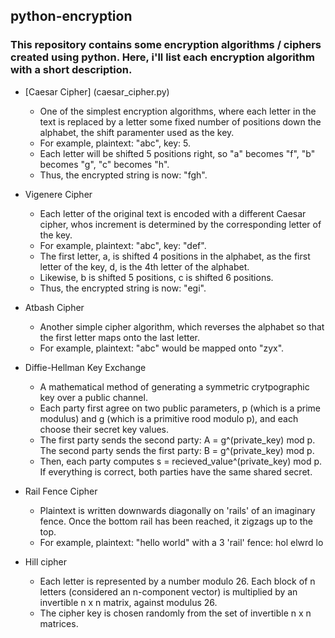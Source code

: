## python-encryption
### This repository contains some encryption algorithms / ciphers created using python. Here, i'll list each encryption algorithm with a short description.

* [Caesar Cipher] (caesar_cipher.py)
    - One of the simplest encryption algorithms, where each letter in the text is replaced by a letter some fixed number of positions down the alphabet, the shift paramenter used as the key. 
    - For example, plaintext: "abc", key: 5. 
    - Each letter will be shifted 5 positions right, so "a" becomes "f", "b" becomes "g", "c" becomes "h". 
    - Thus, the encrypted string is now: "fgh".

* Vigenere Cipher
    - Each letter of the original text is encoded with a different Caesar cipher, whos increment is determined by the corresponding letter of the key. 
    - For example, plaintext: "abc", key: "def". 
    - The first letter, a, is shifted 4 positions in the alphabet, as the first letter of the key, d, is the 4th letter of the alphabet. 
    - Likewise, b is shifted 5 positions, c is shifted 6 positions. 
    - Thus, the encrypted string is now: "egi".

* Atbash Cipher
    - Another simple cipher algorithm, which reverses the alphabet so that the first letter maps onto the last letter. 
    - For example, plaintext: "abc" would be mapped onto "zyx".

* Diffie-Hellman Key Exchange
    - A mathematical method of generating a symmetric crytpographic key over a public channel. 
    - Each party first agree on two public parameters, p (which is a prime modulus) and g (which is a primitive rood modulo p), and each choose their secret key values. 
    - The first party sends the second party: A = g^(private_key) mod p. The second party sends the first party: B = g^(private_key) mod p.
    - Then, each party computes s = recieved_value^(private_key) mod p. If everything is correct, both parties have the same shared secret.

* Rail Fence Cipher
    - Plaintext is written downwards diagonally on 'rails' of an imaginary fence. Once the bottom rail has been reached, it zigzags up to the top. 
    - For example, plaintext: "hello world" with a 3 'rail' fence: hol elwrd lo

* Hill cipher
    - Each letter is represented by a number modulo 26. Each block of n letters (considered an n-component vector) is multiplied by an invertible n x n matrix, against modulus 26. 
    - The cipher key is chosen randomly from the set of invertible n x n matrices.